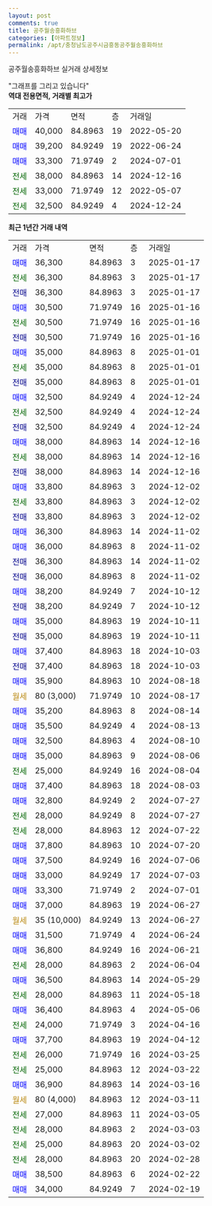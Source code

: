 ```yaml
---
layout: post
comments: true
title: 공주월송흥화하브
categories: [아파트정보]
permalink: /apt/충청남도공주시금흥동공주월송흥화하브
---
```


공주월송흥화하브 실거래 상세정보

<script type="text/javascript">
  google.charts.load('current', {'packages':['line', 'corechart']});
  google.charts.setOnLoadCallback(drawChart);

  function drawChart() {
    var data = new google.visualization.DataTable();
    data.addColumn('date', '거래일');
    data.addColumn('number', "매매");
    data.addColumn('number', "전세");
    data.addColumn('number', "전매");

    data.addRows([[new Date(Date.parse("2025-01-17")), 36300, null, null], [new Date(Date.parse("2025-01-17")), null, 36300, null], [new Date(Date.parse("2025-01-17")), null, null, 36300], [new Date(Date.parse("2025-01-16")), 30500, null, null], [new Date(Date.parse("2025-01-16")), null, 30500, null], [new Date(Date.parse("2025-01-16")), null, null, 30500], [new Date(Date.parse("2025-01-01")), 35000, null, null], [new Date(Date.parse("2025-01-01")), null, 35000, null], [new Date(Date.parse("2025-01-01")), null, null, 35000], [new Date(Date.parse("2024-12-24")), 32500, null, null], [new Date(Date.parse("2024-12-24")), null, 32500, null], [new Date(Date.parse("2024-12-24")), null, null, 32500], [new Date(Date.parse("2024-12-16")), 38000, null, null], [new Date(Date.parse("2024-12-16")), null, 38000, null], [new Date(Date.parse("2024-12-16")), null, null, 38000], [new Date(Date.parse("2024-12-02")), 33800, null, null], [new Date(Date.parse("2024-12-02")), null, 33800, null], [new Date(Date.parse("2024-12-02")), null, null, 33800], [new Date(Date.parse("2024-11-02")), 36300, null, null], [new Date(Date.parse("2024-11-02")), 36000, null, null], [new Date(Date.parse("2024-11-02")), null, null, 36300], [new Date(Date.parse("2024-11-02")), null, null, 36000], [new Date(Date.parse("2024-10-12")), 38200, null, null], [new Date(Date.parse("2024-10-12")), null, null, 38200], [new Date(Date.parse("2024-10-11")), 35000, null, null], [new Date(Date.parse("2024-10-11")), null, null, 35000], [new Date(Date.parse("2024-10-03")), 37400, null, null], [new Date(Date.parse("2024-10-03")), null, null, 37400], [new Date(Date.parse("2024-08-18")), 35900, null, null], [new Date(Date.parse("2024-08-17")), null, null, null], [new Date(Date.parse("2024-08-14")), 35200, null, null], [new Date(Date.parse("2024-08-13")), 35500, null, null], [new Date(Date.parse("2024-08-10")), 32500, null, null], [new Date(Date.parse("2024-08-06")), 35000, null, null], [new Date(Date.parse("2024-08-04")), null, 25000, null], [new Date(Date.parse("2024-08-03")), 37400, null, null], [new Date(Date.parse("2024-07-27")), 32800, null, null], [new Date(Date.parse("2024-07-27")), null, 28000, null], [new Date(Date.parse("2024-07-22")), null, 28000, null], [new Date(Date.parse("2024-07-20")), 37800, null, null], [new Date(Date.parse("2024-07-06")), 37500, null, null], [new Date(Date.parse("2024-07-03")), 33000, null, null], [new Date(Date.parse("2024-07-01")), 33300, null, null], [new Date(Date.parse("2024-06-27")), 37000, null, null], [new Date(Date.parse("2024-06-27")), null, null, null], [new Date(Date.parse("2024-06-24")), 31500, null, null], [new Date(Date.parse("2024-06-21")), 36800, null, null], [new Date(Date.parse("2024-06-04")), null, 28000, null], [new Date(Date.parse("2024-05-29")), 36500, null, null], [new Date(Date.parse("2024-05-18")), null, 28000, null], [new Date(Date.parse("2024-05-06")), 36400, null, null], [new Date(Date.parse("2024-04-16")), null, 24000, null], [new Date(Date.parse("2024-04-12")), 37700, null, null], [new Date(Date.parse("2024-03-25")), null, 26000, null], [new Date(Date.parse("2024-03-22")), null, 25000, null], [new Date(Date.parse("2024-03-16")), 36900, null, null], [new Date(Date.parse("2024-03-11")), null, null, null], [new Date(Date.parse("2024-03-05")), null, 27000, null], [new Date(Date.parse("2024-03-03")), null, 28000, null], [new Date(Date.parse("2024-03-02")), null, 25000, null], [new Date(Date.parse("2024-02-28")), null, 28000, null], [new Date(Date.parse("2024-02-22")), 38500, null, null], [new Date(Date.parse("2024-02-19")), 34000, null, null]]);

    var options = {
      hAxis: {
        format: 'yyyy/MM/dd'
      },    
      lineWidth: 0,
      pointsVisible: true,    
      title: '최근 1년간 유형별 실거래가 분포',
      legend: { position: 'bottom' }
    };

    var formatter = new google.visualization.NumberFormat({pattern:'###,###'} );
    formatter.format(data, 1);
    formatter.format(data, 2);
    
    setTimeout(function() {
        var chart = new google.visualization.LineChart(document.getElementById('columnchart_material'));
        chart.draw(data, (options));
        document.getElementById('loading').style.display = 'none';
    }, 200);
  }
</script>


<div id="loading" style="z-index:20; display: block; margin-left: 0px">"그래프를 그리고 있습니다"</div>
<div id="columnchart_material" style="width: 95%; margin-left: 0px; display: block"></div>
<!-- contents start -->
<b>역대 전용면적, 거래별 최고가</b>
<table class="sortable">
    <tr>
      <td>거래</td>
      <td>가격</td>
      <td>면적</td>
      <td>층</td>
      <td>거래일</td>
    </tr>
        <tr>
          <td><a style="color: blue">매매</a></td>
          <td>40,000</td>
          <td>84.8963</td>
          <td>19</td>
          <td>2022-05-20</td>
        </tr>            <tr>
          <td><a style="color: blue">매매</a></td>
          <td>39,200</td>
          <td>84.9249</td>
          <td>19</td>
          <td>2022-06-24</td>
        </tr>            <tr>
          <td><a style="color: blue">매매</a></td>
          <td>33,300</td>
          <td>71.9749</td>
          <td>2</td>
          <td>2024-07-01</td>
        </tr>        
        <tr>
              <td><a style="color: darkgreen">전세</a></td>
              <td>38,000</td>
              <td>84.8963</td>
              <td>14</td>
              <td>2024-12-16</td>
            </tr>            <tr>
              <td><a style="color: darkgreen">전세</a></td>
              <td>33,000</td>
              <td>71.9749</td>
              <td>12</td>
              <td>2022-05-07</td>
            </tr>            <tr>
              <td><a style="color: darkgreen">전세</a></td>
              <td>32,500</td>
              <td>84.9249</td>
              <td>4</td>
              <td>2024-12-24</td>
            </tr>        
    
</table>

<b>최근 1년간 거래 내역</b>

<table class="sortable">
    <tr>
      <td>거래</td>
      <td>가격</td>
      <td>면적</td>
      <td>층</td>
      <td>거래일</td>
    </tr>
    <tr>
      <td><a style="color: blue">매매</a></td>
      <td>36,300</td>
      <td>84.8963</td>
      <td>3</td>
      <td>2025-01-17</td>
    </tr>          <tr>
      <td><a style="color: darkgreen">전세</a></td>
      <td>36,300</td>
      <td>84.8963</td>
      <td>3</td>
      <td>2025-01-17</td>
    </tr>          <tr>
      <td><a style="color: darkblue">전매</a></td>
      <td>36,300</td>
      <td>84.8963</td>
      <td>3</td>
      <td>2025-01-17</td>
    </tr>          <tr>
      <td><a style="color: blue">매매</a></td>
      <td>30,500</td>
      <td>71.9749</td>
      <td>16</td>
      <td>2025-01-16</td>
    </tr>          <tr>
      <td><a style="color: darkgreen">전세</a></td>
      <td>30,500</td>
      <td>71.9749</td>
      <td>16</td>
      <td>2025-01-16</td>
    </tr>          <tr>
      <td><a style="color: darkblue">전매</a></td>
      <td>30,500</td>
      <td>71.9749</td>
      <td>16</td>
      <td>2025-01-16</td>
    </tr>          <tr>
      <td><a style="color: blue">매매</a></td>
      <td>35,000</td>
      <td>84.8963</td>
      <td>8</td>
      <td>2025-01-01</td>
    </tr>          <tr>
      <td><a style="color: darkgreen">전세</a></td>
      <td>35,000</td>
      <td>84.8963</td>
      <td>8</td>
      <td>2025-01-01</td>
    </tr>          <tr>
      <td><a style="color: darkblue">전매</a></td>
      <td>35,000</td>
      <td>84.8963</td>
      <td>8</td>
      <td>2025-01-01</td>
    </tr>          <tr>
      <td><a style="color: blue">매매</a></td>
      <td>32,500</td>
      <td>84.9249</td>
      <td>4</td>
      <td>2024-12-24</td>
    </tr>          <tr>
      <td><a style="color: darkgreen">전세</a></td>
      <td>32,500</td>
      <td>84.9249</td>
      <td>4</td>
      <td>2024-12-24</td>
    </tr>          <tr>
      <td><a style="color: darkblue">전매</a></td>
      <td>32,500</td>
      <td>84.9249</td>
      <td>4</td>
      <td>2024-12-24</td>
    </tr>          <tr>
      <td><a style="color: blue">매매</a></td>
      <td>38,000</td>
      <td>84.8963</td>
      <td>14</td>
      <td>2024-12-16</td>
    </tr>          <tr>
      <td><a style="color: darkgreen">전세</a></td>
      <td>38,000</td>
      <td>84.8963</td>
      <td>14</td>
      <td>2024-12-16</td>
    </tr>          <tr>
      <td><a style="color: darkblue">전매</a></td>
      <td>38,000</td>
      <td>84.8963</td>
      <td>14</td>
      <td>2024-12-16</td>
    </tr>          <tr>
      <td><a style="color: blue">매매</a></td>
      <td>33,800</td>
      <td>84.8963</td>
      <td>3</td>
      <td>2024-12-02</td>
    </tr>          <tr>
      <td><a style="color: darkgreen">전세</a></td>
      <td>33,800</td>
      <td>84.8963</td>
      <td>3</td>
      <td>2024-12-02</td>
    </tr>          <tr>
      <td><a style="color: darkblue">전매</a></td>
      <td>33,800</td>
      <td>84.8963</td>
      <td>3</td>
      <td>2024-12-02</td>
    </tr>          <tr>
      <td><a style="color: blue">매매</a></td>
      <td>36,300</td>
      <td>84.8963</td>
      <td>14</td>
      <td>2024-11-02</td>
    </tr>          <tr>
      <td><a style="color: blue">매매</a></td>
      <td>36,000</td>
      <td>84.8963</td>
      <td>8</td>
      <td>2024-11-02</td>
    </tr>          <tr>
      <td><a style="color: darkblue">전매</a></td>
      <td>36,300</td>
      <td>84.8963</td>
      <td>14</td>
      <td>2024-11-02</td>
    </tr>          <tr>
      <td><a style="color: darkblue">전매</a></td>
      <td>36,000</td>
      <td>84.8963</td>
      <td>8</td>
      <td>2024-11-02</td>
    </tr>          <tr>
      <td><a style="color: blue">매매</a></td>
      <td>38,200</td>
      <td>84.9249</td>
      <td>7</td>
      <td>2024-10-12</td>
    </tr>          <tr>
      <td><a style="color: darkblue">전매</a></td>
      <td>38,200</td>
      <td>84.9249</td>
      <td>7</td>
      <td>2024-10-12</td>
    </tr>          <tr>
      <td><a style="color: blue">매매</a></td>
      <td>35,000</td>
      <td>84.8963</td>
      <td>19</td>
      <td>2024-10-11</td>
    </tr>          <tr>
      <td><a style="color: darkblue">전매</a></td>
      <td>35,000</td>
      <td>84.8963</td>
      <td>19</td>
      <td>2024-10-11</td>
    </tr>          <tr>
      <td><a style="color: blue">매매</a></td>
      <td>37,400</td>
      <td>84.8963</td>
      <td>18</td>
      <td>2024-10-03</td>
    </tr>          <tr>
      <td><a style="color: darkblue">전매</a></td>
      <td>37,400</td>
      <td>84.8963</td>
      <td>18</td>
      <td>2024-10-03</td>
    </tr>          <tr>
      <td><a style="color: blue">매매</a></td>
      <td>35,900</td>
      <td>84.8963</td>
      <td>10</td>
      <td>2024-08-18</td>
    </tr>          <tr>
      <td><a style="color: darkgoldenrod">월세</a></td>
      <td>80 (3,000)</td>
      <td>71.9749</td>
      <td>10</td>
      <td>2024-08-17</td>
    </tr>          <tr>
      <td><a style="color: blue">매매</a></td>
      <td>35,200</td>
      <td>84.8963</td>
      <td>8</td>
      <td>2024-08-14</td>
    </tr>          <tr>
      <td><a style="color: blue">매매</a></td>
      <td>35,500</td>
      <td>84.9249</td>
      <td>4</td>
      <td>2024-08-13</td>
    </tr>          <tr>
      <td><a style="color: blue">매매</a></td>
      <td>32,500</td>
      <td>84.8963</td>
      <td>4</td>
      <td>2024-08-10</td>
    </tr>          <tr>
      <td><a style="color: blue">매매</a></td>
      <td>35,000</td>
      <td>84.8963</td>
      <td>9</td>
      <td>2024-08-06</td>
    </tr>          <tr>
      <td><a style="color: darkgreen">전세</a></td>
      <td>25,000</td>
      <td>84.9249</td>
      <td>16</td>
      <td>2024-08-04</td>
    </tr>          <tr>
      <td><a style="color: blue">매매</a></td>
      <td>37,400</td>
      <td>84.8963</td>
      <td>18</td>
      <td>2024-08-03</td>
    </tr>          <tr>
      <td><a style="color: blue">매매</a></td>
      <td>32,800</td>
      <td>84.9249</td>
      <td>2</td>
      <td>2024-07-27</td>
    </tr>          <tr>
      <td><a style="color: darkgreen">전세</a></td>
      <td>28,000</td>
      <td>84.9249</td>
      <td>8</td>
      <td>2024-07-27</td>
    </tr>          <tr>
      <td><a style="color: darkgreen">전세</a></td>
      <td>28,000</td>
      <td>84.8963</td>
      <td>12</td>
      <td>2024-07-22</td>
    </tr>          <tr>
      <td><a style="color: blue">매매</a></td>
      <td>37,800</td>
      <td>84.8963</td>
      <td>10</td>
      <td>2024-07-20</td>
    </tr>          <tr>
      <td><a style="color: blue">매매</a></td>
      <td>37,500</td>
      <td>84.9249</td>
      <td>16</td>
      <td>2024-07-06</td>
    </tr>          <tr>
      <td><a style="color: blue">매매</a></td>
      <td>33,000</td>
      <td>84.9249</td>
      <td>17</td>
      <td>2024-07-03</td>
    </tr>          <tr>
      <td><a style="color: blue">매매</a></td>
      <td>33,300</td>
      <td>71.9749</td>
      <td>2</td>
      <td>2024-07-01</td>
    </tr>          <tr>
      <td><a style="color: blue">매매</a></td>
      <td>37,000</td>
      <td>84.8963</td>
      <td>19</td>
      <td>2024-06-27</td>
    </tr>          <tr>
      <td><a style="color: darkgoldenrod">월세</a></td>
      <td>35 (10,000)</td>
      <td>84.9249</td>
      <td>13</td>
      <td>2024-06-27</td>
    </tr>          <tr>
      <td><a style="color: blue">매매</a></td>
      <td>31,500</td>
      <td>71.9749</td>
      <td>4</td>
      <td>2024-06-24</td>
    </tr>          <tr>
      <td><a style="color: blue">매매</a></td>
      <td>36,800</td>
      <td>84.9249</td>
      <td>16</td>
      <td>2024-06-21</td>
    </tr>          <tr>
      <td><a style="color: darkgreen">전세</a></td>
      <td>28,000</td>
      <td>84.8963</td>
      <td>2</td>
      <td>2024-06-04</td>
    </tr>          <tr>
      <td><a style="color: blue">매매</a></td>
      <td>36,500</td>
      <td>84.8963</td>
      <td>14</td>
      <td>2024-05-29</td>
    </tr>          <tr>
      <td><a style="color: darkgreen">전세</a></td>
      <td>28,000</td>
      <td>84.8963</td>
      <td>11</td>
      <td>2024-05-18</td>
    </tr>          <tr>
      <td><a style="color: blue">매매</a></td>
      <td>36,400</td>
      <td>84.8963</td>
      <td>4</td>
      <td>2024-05-06</td>
    </tr>          <tr>
      <td><a style="color: darkgreen">전세</a></td>
      <td>24,000</td>
      <td>71.9749</td>
      <td>3</td>
      <td>2024-04-16</td>
    </tr>          <tr>
      <td><a style="color: blue">매매</a></td>
      <td>37,700</td>
      <td>84.8963</td>
      <td>19</td>
      <td>2024-04-12</td>
    </tr>          <tr>
      <td><a style="color: darkgreen">전세</a></td>
      <td>26,000</td>
      <td>71.9749</td>
      <td>16</td>
      <td>2024-03-25</td>
    </tr>          <tr>
      <td><a style="color: darkgreen">전세</a></td>
      <td>25,000</td>
      <td>84.8963</td>
      <td>12</td>
      <td>2024-03-22</td>
    </tr>          <tr>
      <td><a style="color: blue">매매</a></td>
      <td>36,900</td>
      <td>84.8963</td>
      <td>14</td>
      <td>2024-03-16</td>
    </tr>          <tr>
      <td><a style="color: darkgoldenrod">월세</a></td>
      <td>80 (4,000)</td>
      <td>84.8963</td>
      <td>12</td>
      <td>2024-03-11</td>
    </tr>          <tr>
      <td><a style="color: darkgreen">전세</a></td>
      <td>27,000</td>
      <td>84.8963</td>
      <td>11</td>
      <td>2024-03-05</td>
    </tr>          <tr>
      <td><a style="color: darkgreen">전세</a></td>
      <td>28,000</td>
      <td>84.8963</td>
      <td>2</td>
      <td>2024-03-03</td>
    </tr>          <tr>
      <td><a style="color: darkgreen">전세</a></td>
      <td>25,000</td>
      <td>84.8963</td>
      <td>20</td>
      <td>2024-03-02</td>
    </tr>          <tr>
      <td><a style="color: darkgreen">전세</a></td>
      <td>28,000</td>
      <td>84.8963</td>
      <td>20</td>
      <td>2024-02-28</td>
    </tr>          <tr>
      <td><a style="color: blue">매매</a></td>
      <td>38,500</td>
      <td>84.8963</td>
      <td>6</td>
      <td>2024-02-22</td>
    </tr>          <tr>
      <td><a style="color: blue">매매</a></td>
      <td>34,000</td>
      <td>84.9249</td>
      <td>7</td>
      <td>2024-02-19</td>
    </tr>      </table>
<!-- contents end -->    

